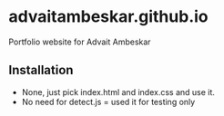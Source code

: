 # advaitambeskar.github.io
Portfolio website for Advait Ambeskar

Installation
----
- None, just pick index.html and index.css and use it.
- No need for detect.js = used it for testing only
